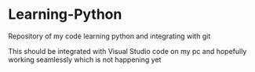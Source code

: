 # Learning-Python
Repository of my code learning python and integrating with git

This should be integrated with Visual Studio code on my pc and hopefully working seamlessly which is not happening yet
